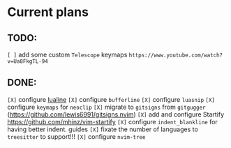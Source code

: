 # Current plans

## TODO:
`[ ]` add some custom `Telescope` keymaps `https://www.youtube.com/watch?v=Ua8FkgTL-94`

## DONE:
`[X]` configure [lualine](https://github.com/nvim-lualine/lualine.nvim)
`[X]` configure `bufferline`
`[X]` configure `luasnip`
`[X]` configure `keymaps` for `neoclip`
`[X]` migrate to `gitsigns` from `gitgugger` (https://github.com/lewis6991/gitsigns.nvim)
`[X]` add and configure Startify https://github.com/mhinz/vim-startify
`[X]` configure `indent_blankline` for having better indent. guides
`[X]` fixate the number of languages to `treesitter` to support!!!
`[X]` configure `nvim-tree`
